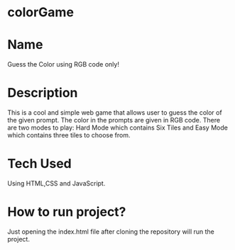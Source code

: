 # colorGame

# Name
Guess the Color using RGB code only!

# Description
This is a cool and simple web game that allows user to guess the color of the given prompt. The color in the prompts are given in RGB code. There are two modes to play: Hard Mode which contains Six Tiles and Easy Mode which contains three tiles to choose from.

# Tech Used
Using HTML,CSS and JavaScript.

# How to run project?
Just opening the index.html file after cloning the repository will run the project.
